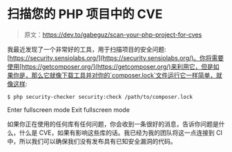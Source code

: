 # 扫描您的 PHP 项目中的 CVE

> 原文：<https://dev.to/gabeguz/scan-your-php-project-for-cves>

我最近发现了一个非常好的工具，用于扫描项目的安全问题:[https://security.sensiolabs.org/](https://security.sensiolabs.org/)。你将需要使用[https://getcomposer.org/](https://getcomposer.org/)来利用它，但是如果你是，那么它就像下载工具并对你的`composer.lock`文件运行它一样简单，就像这样:

```
$ php security-checker security:check /path/to/composer.lock 
```

Enter fullscreen mode Exit fullscreen mode

如果你正在使用的任何库有任何问题，你会收到一条很好的消息，告诉你问题是什么，什么是 CVE，如果有影响这些库的话。我已经为我的团队将这一点连接到 CI 中，所以我们可以确保我们没有发布具有已知安全漏洞的代码。